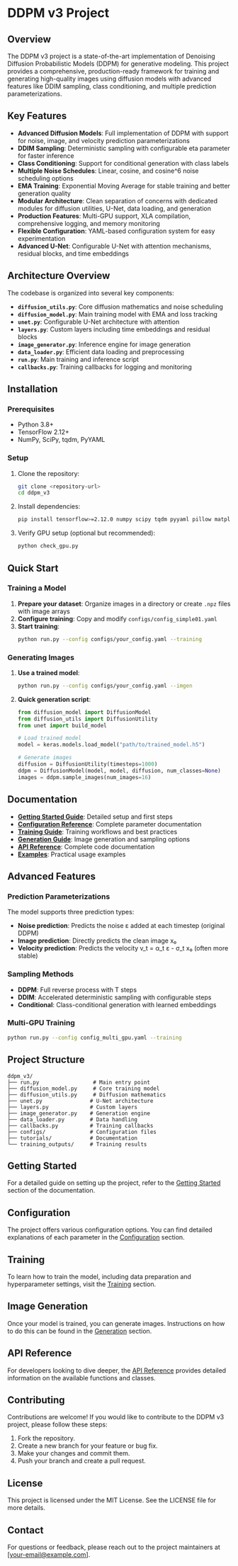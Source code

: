 # DDPM v3 Project

## Overview

The DDPM v3 project is a state-of-the-art implementation of Denoising Diffusion Probabilistic Models (DDPM) for generative modeling. This project provides a comprehensive, production-ready framework for training and generating high-quality images using diffusion models with advanced features like DDIM sampling, class conditioning, and multiple prediction parameterizations.

## Key Features

- **Advanced Diffusion Models**: Full implementation of DDPM with support for noise, image, and velocity prediction parameterizations
- **DDIM Sampling**: Deterministic sampling with configurable eta parameter for faster inference
- **Class Conditioning**: Support for conditional generation with class labels
- **Multiple Noise Schedules**: Linear, cosine, and cosine^6 noise scheduling options
- **EMA Training**: Exponential Moving Average for stable training and better generation quality
- **Modular Architecture**: Clean separation of concerns with dedicated modules for diffusion utilities, U-Net, data loading, and generation
- **Production Features**: Multi-GPU support, XLA compilation, comprehensive logging, and memory monitoring
- **Flexible Configuration**: YAML-based configuration system for easy experimentation
- **Advanced U-Net**: Configurable U-Net with attention mechanisms, residual blocks, and time embeddings

## Architecture Overview

The codebase is organized into several key components:

- **`diffusion_utils.py`**: Core diffusion mathematics and noise scheduling
- **`diffusion_model.py`**: Main training model with EMA and loss tracking
- **`unet.py`**: Configurable U-Net architecture with attention
- **`layers.py`**: Custom layers including time embeddings and residual blocks
- **`image_generator.py`**: Inference engine for image generation
- **`data_loader.py`**: Efficient data loading and preprocessing
- **`run.py`**: Main training and inference script
- **`callbacks.py`**: Training callbacks for logging and monitoring

## Installation

### Prerequisites
- Python 3.8+
- TensorFlow 2.12+
- NumPy, SciPy, tqdm, PyYAML

### Setup
1. Clone the repository:
   ```bash
   git clone <repository-url>
   cd ddpm_v3
   ```

2. Install dependencies:
   ```bash
   pip install tensorflow>=2.12.0 numpy scipy tqdm pyyaml pillow matplotlib
   ```

3. Verify GPU setup (optional but recommended):
   ```bash
   python check_gpu.py
   ```

## Quick Start

### Training a Model

1. **Prepare your dataset**: Organize images in a directory or create `.npz` files with image arrays
2. **Configure training**: Copy and modify `configs/config_simple01.yaml`
3. **Start training**:
   ```bash
   python run.py --config configs/your_config.yaml --training
   ```

### Generating Images

1. **Use a trained model**:
   ```bash
   python run.py --config configs/your_config.yaml --imgen
   ```

2. **Quick generation script**:
   ```python
   from diffusion_model import DiffusionModel
   from diffusion_utils import DiffusionUtility
   from unet import build_model
   
   # Load trained model
   model = keras.models.load_model("path/to/trained_model.h5")
   
   # Generate images
   diffusion = DiffusionUtility(timesteps=1000)
   ddpm = DiffusionModel(model, model, diffusion, num_classes=None)
   images = ddpm.sample_images(num_images=16)
   ```

## Documentation

- **[Getting Started Guide](docs/getting-started.html)**: Detailed setup and first steps
- **[Configuration Reference](docs/configuration.html)**: Complete parameter documentation
- **[Training Guide](docs/training.html)**: Training workflows and best practices
- **[Generation Guide](docs/generation.html)**: Image generation and sampling options
- **[API Reference](docs/api-reference.html)**: Complete code documentation
- **[Examples](examples/)**: Practical usage examples

## Advanced Features

### Prediction Parameterizations
The model supports three prediction types:
- **Noise prediction**: Predicts the noise ε added at each timestep (original DDPM)
- **Image prediction**: Directly predicts the clean image x₀
- **Velocity prediction**: Predicts the velocity v_t = α_t ε - σ_t x₀ (often more stable)

### Sampling Methods
- **DDPM**: Full reverse process with T steps
- **DDIM**: Accelerated deterministic sampling with configurable steps
- **Conditional**: Class-conditional generation with learned embeddings

### Multi-GPU Training
```bash
python run.py --config config_multi_gpu.yaml --training
```

## Project Structure

```
ddpm_v3/
├── run.py                 # Main entry point
├── diffusion_model.py     # Core training model
├── diffusion_utils.py     # Diffusion mathematics
├── unet.py               # U-Net architecture
├── layers.py             # Custom layers
├── image_generator.py    # Generation engine
├── data_loader.py        # Data handling
├── callbacks.py          # Training callbacks
├── configs/              # Configuration files
├── tutorials/            # Documentation
└── training_outputs/     # Training results
```

## Getting Started

For a detailed guide on setting up the project, refer to the [Getting Started](docs/getting-started.html) section of the documentation.

## Configuration

The project offers various configuration options. You can find detailed explanations of each parameter in the [Configuration](docs/configuration.html) section.

## Training

To learn how to train the model, including data preparation and hyperparameter settings, visit the [Training](docs/training.html) section.

## Image Generation

Once your model is trained, you can generate images. Instructions on how to do this can be found in the [Generation](docs/generation.html) section.

## API Reference

For developers looking to dive deeper, the [API Reference](docs/api-reference.html) provides detailed information on the available functions and classes.

## Contributing

Contributions are welcome! If you would like to contribute to the DDPM v3 project, please follow these steps:

1. Fork the repository.
2. Create a new branch for your feature or bug fix.
3. Make your changes and commit them.
4. Push your branch and create a pull request.

## License

This project is licensed under the MIT License. See the LICENSE file for more details.

## Contact

For questions or feedback, please reach out to the project maintainers at [your-email@example.com].